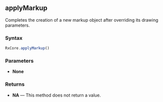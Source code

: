 ## applyMarkup

Completes the creation of a new markup object after overriding its drawing parameters.

### Syntax

```typescript
RxCore.applyMarkup()
```

### Parameters

- **None**

### Returns

- **NA** — This method does not return a value.